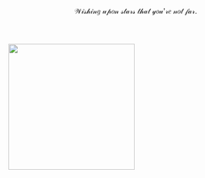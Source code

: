 <body>
  <Header>𝒲𝒾𝓈𝒽𝒾𝓃𝑔 𝓊𝓅𝑜𝓃 𝓈𝓉𝒶𝓇𝓈 𝓉𝒽𝒶𝓉 𝓎𝑜𝓊'𝓇𝑒 𝓃𝑜𝓉 𝒻𝒶𝓇.</Header>

 <img src="https://github.com/user-attachments/assets/36d59e7a-8148-40fc-8861-3f8d95d92bb3" width="250" height="250" />


</body>
